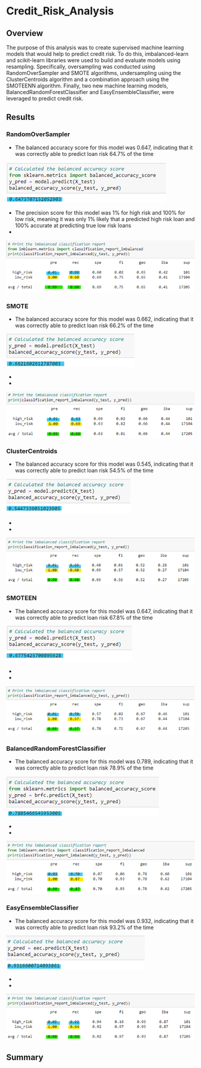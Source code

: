 # Credit_Risk_Analysis

## Overview
The purpose of this analysis was to create supervised machine learning models that would help to predict credit risk. To do this, imbalanced-learn and scikit-learn libraries were used to build and evaluate models using resampling. Specifically, oversampling was conducted using RandomOverSampler and SMOTE algorithms, undersampling using the ClusterCentroids algorithm and a combination approach using the SMOTEENN algorithm. Finally, two new machine learning models, BalancedRandomForestClassifier and EasyEnsembleClassifier, were leveraged to predict credit risk.

## Results
### RandomOverSampler
- The balanced accuracy score for this model was 0.647, indicating that it was correctly able to predict loan risk 64.7% of the time

![ros_balanced_accuracy.png](https://github.com/vanessamignelli/Credit_Risk_Analysis/blob/main/resources/ros_balanced_accuracy.png)

- The precision score for this model was 1% for high risk and 100% for low risk, meaning it was only 1% likely that a predicted high risk loan and 100% accurate at predicting true low risk loans
- 

![ros_classification_report.png](https://github.com/vanessamignelli/Credit_Risk_Analysis/blob/main/resources/ros_classification_report.png)

### SMOTE
- The balanced accuracy score for this model was 0.662, indicating that it was correctly able to predict loan risk 66.2% of the time

![smote_balanced_accuracy.png](https://github.com/vanessamignelli/Credit_Risk_Analysis/blob/main/resources/smote_balanced_accuracy.png)

-
-

![smote_classification_report.png](https://github.com/vanessamignelli/Credit_Risk_Analysis/blob/main/resources/smote_classification_report.png)

### ClusterCentroids
- The balanced accuracy score for this model was 0.545, indicating that it was correctly able to predict loan risk 54.5% of the time

![cc_balanced_accuracy.png](https://github.com/vanessamignelli/Credit_Risk_Analysis/blob/main/resources/cc_balanced_accuracy.png)

-
-

![cc_classification_report.png](https://github.com/vanessamignelli/Credit_Risk_Analysis/blob/main/resources/cc_classification_report.png)

### SMOTEEN
- The balanced accuracy score for this model was 0.647, indicating that it was correctly able to predict loan risk 67.8% of the time

![smoteen_balanced_accuracy.png](https://github.com/vanessamignelli/Credit_Risk_Analysis/blob/main/resources/smoteen_balanced_accuracy.png)

-
-

![smoteen_classification_report.png](https://github.com/vanessamignelli/Credit_Risk_Analysis/blob/main/resources/smoteen_classification_report.png)

### BalancedRandomForestClassifier
- The balanced accuracy score for this model was 0.789, indicating that it was correctly able to predict loan risk 78.9% of the time

![brfc_balanced_accuracy.png](https://github.com/vanessamignelli/Credit_Risk_Analysis/blob/main/resources/brfc_balanced_accuracy.png)

-
-

![brfc_classification_report.png](https://github.com/vanessamignelli/Credit_Risk_Analysis/blob/main/resources/brfc_classification_report.png)

### EasyEnsembleClassifier
- The balanced accuracy score for this model was 0.932, indicating that it was correctly able to predict loan risk 93.2% of the time

![eec_balanced_accuracy.png](https://github.com/vanessamignelli/Credit_Risk_Analysis/blob/main/resources/eec_balanced_accuracy.png)

-
-

![eec_classification_report.png](https://github.com/vanessamignelli/Credit_Risk_Analysis/blob/main/resources/eec_classification_report.png)

## Summary
